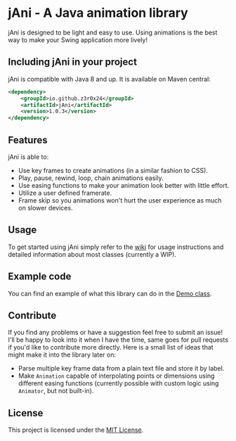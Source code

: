 # jAni - A Java animation library
jAni is designed to be light and easy to use. Using animations is the best way to make your Swing application more lively!

## Including jAni in your project
jAni is compatible with Java 8 and up. It is available on Maven central:

```xml
<dependency>
    <groupId>io.github.z3r0x24</groupId>
    <artifactId>jAni</artifactId>
    <version>1.0.3</version>
</dependency>
```

## Features
jAni is able to:
* Use key frames to create animations (in a similar fashion to CSS).
* Play, pause, rewind, loop, chain animations easily.
* Use easing functions to make your animation look better with little effort.
* Utilize a user defined framerate.
* Frame skip so you animations won't hurt the user experience as much on slower devices.

## Usage
To get started using jAni simply refer to the [wiki](https://github.com/Z3R0x24/jani/wiki) for usage instructions and detailed information about most classes (currently a WIP).

## Example code
You can find an example of what this library can do in the [Demo class](https://github.com/Z3R0x24/jani/blob/main/src/main/java/io/github/z3r0x24/jani/Demo.java).

## Contribute
If you find any problems or have a suggestion feel free to submit an issue! I'll be happy to look into it when I have the time, same goes for pull requests if you'd like to contribute more directly.
Here is a small list of ideas that might make it into the library later on:
* Parse multiple key frame data from a plain text file and store it by label.
* Make `Animation` capable of interpolating points or dimensions using different easing functions (currently possible with custom logic using `Animator`, but not built-in).

## License
This project is licensed under the [MIT License](https://github.com/Z3R0x24/jani/blob/main/LICENSE).
